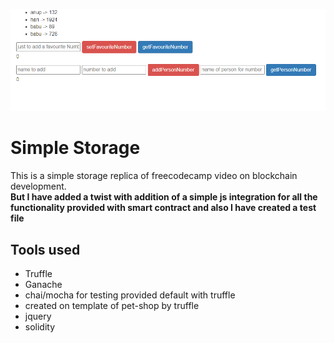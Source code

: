 ![My Image](screenshot.png)

# Simple Storage

This is a simple storage replica of freecodecamp video on blockchain development. <br>
<strong>But I have added a twist with addition of a simple js integration for all the functionality provided with smart contract and also I have created a test file</strong>

## Tools used

-   Truffle
-   Ganache
-   chai/mocha for testing provided default with truffle
-   created on template of pet-shop by truffle
-   jquery
-   solidity
